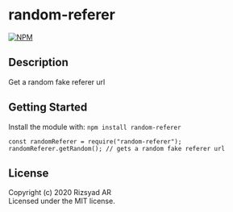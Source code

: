 # random-referer

[![NPM](https://nodei.co/npm/random-referer.png)](https://www.npmjs.com/package/random-referer)

## Description

Get a random fake referer url

## Getting Started

Install the module with: `npm install random-referer`

```javascipt
const randomReferer = require("random-referer");
randomReferer.getRandom(); // gets a random fake referer url
```

## License

Copyright (c) 2020 Rizsyad AR  
Licensed under the MIT license.
